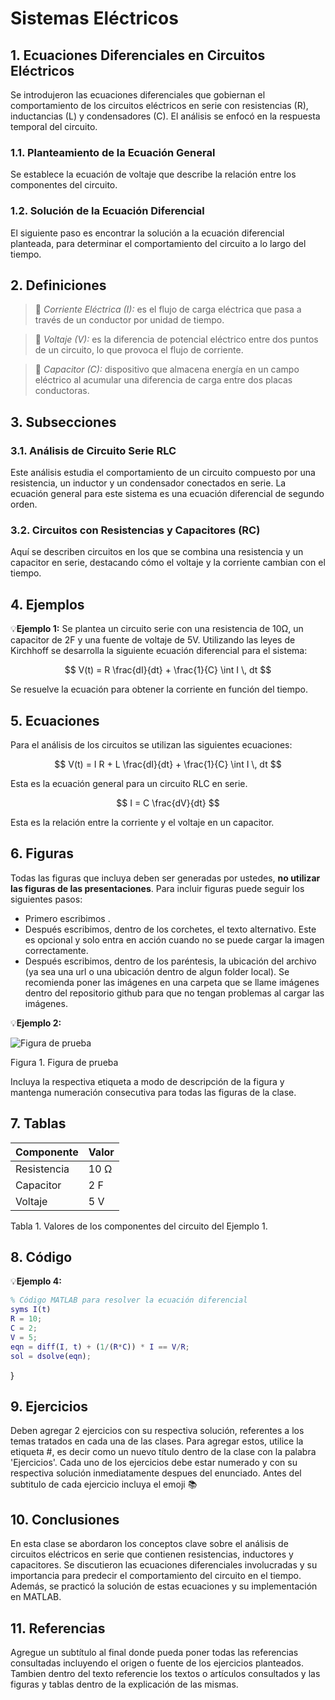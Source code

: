 # Sistemas Eléctricos
## 1. Ecuaciones Diferenciales en Circuitos Eléctricos
Se introdujeron las ecuaciones diferenciales que gobiernan el comportamiento de los circuitos eléctricos en serie con resistencias (R), inductancias (L) y condensadores (C). El análisis se enfocó en la respuesta temporal del circuito.

### 1.1. Planteamiento de la Ecuación General
Se establece la ecuación de voltaje que describe la relación entre los componentes del circuito.

### 1.2. Solución de la Ecuación Diferencial
El siguiente paso es encontrar la solución a la ecuación diferencial planteada, para determinar el comportamiento del circuito a lo largo del tiempo.

## 2. Definiciones
>🔑 *Corriente Eléctrica (I):* es el flujo de carga eléctrica que pasa a través de un conductor por unidad de tiempo.

>🔑 *Voltaje (V):* es la diferencia de potencial eléctrico entre dos puntos de un circuito, lo que provoca el flujo de corriente.

>🔑 *Capacitor (C):* dispositivo que almacena energía en un campo eléctrico al acumular una diferencia de carga entre dos placas conductoras.
## 3. Subsecciones
### 3.1. Análisis de Circuito Serie RLC
Este análisis estudia el comportamiento de un circuito compuesto por una resistencia, un inductor y un condensador conectados en serie. La ecuación general para este sistema es una ecuación diferencial de segundo orden.

### 3.2. Circuitos con Resistencias y Capacitores (RC)
Aquí se describen circuitos en los que se combina una resistencia y un capacitor en serie, destacando cómo el voltaje y la corriente cambian con el tiempo.

## 4. Ejemplos
💡**Ejemplo 1:** Se plantea un circuito serie con una resistencia de 10Ω, un capacitor de 2F y una fuente de voltaje de 5V. Utilizando las leyes de Kirchhoff se desarrolla la siguiente ecuación diferencial para el sistema:

$$ V(t) = R \frac{dI}{dt} + \frac{1}{C} \int I \, dt $$

Se resuelve la ecuación para obtener la corriente en función del tiempo.

## 5. Ecuaciones
Para el análisis de los circuitos se utilizan las siguientes ecuaciones:

$$ V(t) = I R + L \frac{dI}{dt} + \frac{1}{C} \int I \, dt $$

Esta es la ecuación general para un circuito RLC en serie.

$$ I = C \frac{dV}{dt} $$

Esta es la relación entre la corriente y el voltaje en un capacitor.
## 6. Figuras
Todas las figuras que incluya deben ser generadas por ustedes, **no utilizar las figuras de las presentaciones**. Para incluir figuras puede seguir los siguientes pasos:
* Primero escribimos ![]().
* Después escribimos, dentro de los corchetes, el texto alternativo. Este es opcional y solo entra en acción cuando no se puede cargar la imagen correctamente.
* Después escribimos, dentro de los paréntesis, la ubicación del archivo (ya sea una url o una ubicación dentro de algun folder local). Se recomienda poner las imágenes en una carpeta que se llame imágenes dentro del repositorio github para que no tengan problemas al cargar las imágenes.

💡**Ejemplo 2:**

![Figura de prueba](images/plantilla/Captura2.PNG)

Figura 1. Figura de prueba

Incluya la respectiva etiqueta a modo de descripción de la figura y mantenga numeración consecutiva para todas las figuras de la clase.

## 7. Tablas
| Componente  | Valor    |
|-------------|----------|
| Resistencia | 10 Ω     |
| Capacitor   | 2 F      |
| Voltaje     | 5 V      |

Tabla 1. Valores de los componentes del circuito del Ejemplo 1.


## 8. Código
💡**Ejemplo 4:**
```matlab
% Código MATLAB para resolver la ecuación diferencial
syms I(t)
R = 10;
C = 2;
V = 5;
eqn = diff(I, t) + (1/(R*C)) * I == V/R;
sol = dsolve(eqn);
```

}

## 9. Ejercicios
Deben agregar 2 ejercicios con su respectiva solución, referentes a los temas tratados en cada una de las clases. Para agregar estos, utilice la etiqueta #, es decir como un nuevo título dentro de la clase con la palabra 'Ejercicios'. Cada uno de los ejercicios debe estar numerado y con su respectiva solución inmediatamente despues del enunciado. Antes del subtitulo de cada ejercicio incluya el emoji 📚

## 10. Conclusiones
En esta clase se abordaron los conceptos clave sobre el análisis de circuitos eléctricos en serie que contienen resistencias, inductores y capacitores. Se discutieron las ecuaciones diferenciales involucradas y su importancia para predecir el comportamiento del circuito en el tiempo. Además, se practicó la solución de estas ecuaciones y su implementación en MATLAB.

## 11. Referencias
Agregue un subtítulo al final donde pueda poner todas las referencias consultadas incluyendo el origen o fuente de los ejercicios planteados. Tambien dentro del texto referencie los textos o artículos consultados y las figuras y tablas dentro de la explicación de las mismas.
